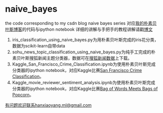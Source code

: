 # naive_bayes
the code corresponding to my csdn blog naive bayes series
对应[我的朴素贝叶斯博客](http://blog.csdn.net/han_xiaoyang/article/details/50629608)的代码与ipython notebook
详细的讲解与手把手的教程讲解请戳[博文](http://blog.csdn.net/han_xiaoyang/article/details/50629608)

1. iris_classification_using_naive_bayes.py为用朴素贝叶斯完成的iris花分类，数据为scikit-learn自带data
2. sohu_news_topic_classification_using_naive_bayes.py为纯手工完成的朴素贝叶斯搜狐新闻主题分类器，数据可在[搜狐新闻数据](http://www.sogou.com/labs/dl/cs.html)上下载。
3. Kaggle_San_Francisco_Crime_Classification.ipynb为使用朴素贝叶斯完成分类器的ipython notebook，对应Kaggle比赛[San Francisco Crime Classification](https://www.kaggle.com/c/sf-crime)。
4. Kaggle_movie_reviewer_sentiment_analysis.ipynb为使用朴素贝叶斯完成分类器的ipython notebook，对应Kaggle比赛[Bag of Words Meets Bags of Popcorn](https://www.kaggle.com/c/word2vec-nlp-tutorial/)。

有问题欢迎联系hanxiaoyang.ml@gmail.com

